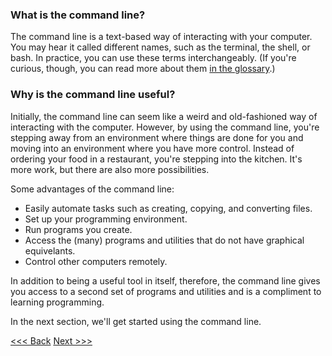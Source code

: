 
### What is the command line?

The command line is a text-based way of interacting with your computer. You may hear it called different names, such as the terminal, the shell, or bash. In practice, you can use these terms interchangeably. (If you're curious, though, you can read more about them [in the glossary](glossary.md).)

### Why is the command line useful?

Initially, the command line can seem like a weird and old-fashioned way of interacting with the computer. However, by using the command line, you're stepping away from an environment where things are done for you and moving into an environment where you have more control. Instead of ordering your food in a restaurant, you're stepping into the kitchen. It's more work, but there are also more possibilities. 

Some advantages of the command line:

- Easily automate tasks such as creating, copying, and converting files.
- Set up your programming environment.
- Run programs you create.
- Access the (many) programs and utilities that do not have graphical equivelants.
- Control other computers remotely.

In addition to being a useful tool in itself, therefore, the command line gives you access to a second set of programs and utilities and is a compliment to learning programming.

In the next section, we'll get started using the command line.

[<<< Back](README.md)           [Next >>>](navigation.md)
